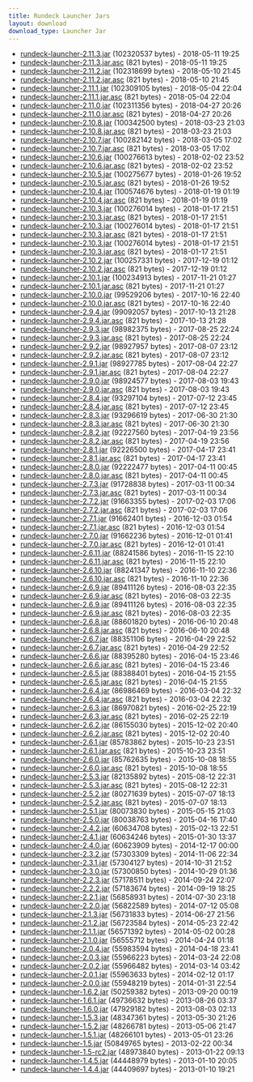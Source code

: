 ```yaml
---
title: Rundeck Launcher Jars
layout: download
download_type: Launcher Jar
---
```

* [rundeck-launcher-2.11.3.jar](http://download.rundeck.org/jar/rundeck-launcher-2.11.3.jar) (102320537 bytes) - 2018-05-11 19:25
* [rundeck-launcher-2.11.3.jar.asc](http://download.rundeck.org/jar/rundeck-launcher-2.11.3.jar.asc) (821 bytes) - 2018-05-11 19:25
* [rundeck-launcher-2.11.2.jar](http://download.rundeck.org/jar/rundeck-launcher-2.11.2.jar) (102318699 bytes) - 2018-05-10 21:45
* [rundeck-launcher-2.11.2.jar.asc](http://download.rundeck.org/jar/rundeck-launcher-2.11.2.jar.asc) (821 bytes) - 2018-05-10 21:45
* [rundeck-launcher-2.11.1.jar](http://download.rundeck.org/jar/rundeck-launcher-2.11.1.jar) (102309105 bytes) - 2018-05-04 22:04
* [rundeck-launcher-2.11.1.jar.asc](http://download.rundeck.org/jar/rundeck-launcher-2.11.1.jar.asc) (821 bytes) - 2018-05-04 22:04
* [rundeck-launcher-2.11.0.jar](http://download.rundeck.org/jar/rundeck-launcher-2.11.0.jar) (102311356 bytes) - 2018-04-27 20:26
* [rundeck-launcher-2.11.0.jar.asc](http://download.rundeck.org/jar/rundeck-launcher-2.11.0.jar.asc) (821 bytes) - 2018-04-27 20:26
* [rundeck-launcher-2.10.8.jar](http://download.rundeck.org/jar/rundeck-launcher-2.10.8.jar) (100342500 bytes) - 2018-03-23 21:03
* [rundeck-launcher-2.10.8.jar.asc](http://download.rundeck.org/jar/rundeck-launcher-2.10.8.jar.asc) (821 bytes) - 2018-03-23 21:03
* [rundeck-launcher-2.10.7.jar](http://download.rundeck.org/jar/rundeck-launcher-2.10.7.jar) (100282142 bytes) - 2018-03-05 17:02
* [rundeck-launcher-2.10.7.jar.asc](http://download.rundeck.org/jar/rundeck-launcher-2.10.7.jar.asc) (821 bytes) - 2018-03-05 17:02
* [rundeck-launcher-2.10.6.jar](http://download.rundeck.org/jar/rundeck-launcher-2.10.6.jar) (100276613 bytes) - 2018-02-02 23:52
* [rundeck-launcher-2.10.6.jar.asc](http://download.rundeck.org/jar/rundeck-launcher-2.10.6.jar.asc) (821 bytes) - 2018-02-02 23:52
* [rundeck-launcher-2.10.5.jar](http://download.rundeck.org/jar/rundeck-launcher-2.10.5.jar) (100275677 bytes) - 2018-01-26 19:52
* [rundeck-launcher-2.10.5.jar.asc](http://download.rundeck.org/jar/rundeck-launcher-2.10.5.jar.asc) (821 bytes) - 2018-01-26 19:52
* [rundeck-launcher-2.10.4.jar](http://download.rundeck.org/jar/rundeck-launcher-2.10.4.jar) (100574676 bytes) - 2018-01-19 01:19
* [rundeck-launcher-2.10.4.jar.asc](http://download.rundeck.org/jar/rundeck-launcher-2.10.4.jar.asc) (821 bytes) - 2018-01-19 01:19
* [rundeck-launcher-2.10.3.jar](http://download.rundeck.org/jar/rundeck-launcher-2.10.3.jar) (100276014 bytes) - 2018-01-17 21:51
* [rundeck-launcher-2.10.3.jar.asc](http://download.rundeck.org/jar/rundeck-launcher-2.10.3.jar.asc) (821 bytes) - 2018-01-17 21:51
* [rundeck-launcher-2.10.3.jar](http://download.rundeck.org/jar/rundeck-launcher-2.10.3.jar) (100276014 bytes) - 2018-01-17 21:51
* [rundeck-launcher-2.10.3.jar.asc](http://download.rundeck.org/jar/rundeck-launcher-2.10.3.jar.asc) (821 bytes) - 2018-01-17 21:51
* [rundeck-launcher-2.10.3.jar](http://download.rundeck.org/jar/rundeck-launcher-2.10.3.jar) (100276014 bytes) - 2018-01-17 21:51
* [rundeck-launcher-2.10.3.jar.asc](http://download.rundeck.org/jar/rundeck-launcher-2.10.3.jar.asc) (821 bytes) - 2018-01-17 21:51
* [rundeck-launcher-2.10.2.jar](http://download.rundeck.org/jar/rundeck-launcher-2.10.2.jar) (100257331 bytes) - 2017-12-19 01:12
* [rundeck-launcher-2.10.2.jar.asc](http://download.rundeck.org/jar/rundeck-launcher-2.10.2.jar.asc) (821 bytes) - 2017-12-19 01:12
* [rundeck-launcher-2.10.1.jar](http://download.rundeck.org/jar/rundeck-launcher-2.10.1.jar) (100234913 bytes) - 2017-11-21 01:27
* [rundeck-launcher-2.10.1.jar.asc](http://download.rundeck.org/jar/rundeck-launcher-2.10.1.jar.asc) (821 bytes) - 2017-11-21 01:27
* [rundeck-launcher-2.10.0.jar](http://download.rundeck.org/jar/rundeck-launcher-2.10.0.jar) (99529206 bytes) - 2017-10-16 22:40
* [rundeck-launcher-2.10.0.jar.asc](http://download.rundeck.org/jar/rundeck-launcher-2.10.0.jar.asc) (821 bytes) - 2017-10-16 22:40
* [rundeck-launcher-2.9.4.jar](http://download.rundeck.org/jar/rundeck-launcher-2.9.4.jar) (99092057 bytes) - 2017-10-13 21:28
* [rundeck-launcher-2.9.4.jar.asc](http://download.rundeck.org/jar/rundeck-launcher-2.9.4.jar.asc) (821 bytes) - 2017-10-13 21:28
* [rundeck-launcher-2.9.3.jar](http://download.rundeck.org/jar/rundeck-launcher-2.9.3.jar) (98982375 bytes) - 2017-08-25 22:24
* [rundeck-launcher-2.9.3.jar.asc](http://download.rundeck.org/jar/rundeck-launcher-2.9.3.jar.asc) (821 bytes) - 2017-08-25 22:24
* [rundeck-launcher-2.9.2.jar](http://download.rundeck.org/jar/rundeck-launcher-2.9.2.jar) (98927957 bytes) - 2017-08-07 23:12
* [rundeck-launcher-2.9.2.jar.asc](http://download.rundeck.org/jar/rundeck-launcher-2.9.2.jar.asc) (821 bytes) - 2017-08-07 23:12
* [rundeck-launcher-2.9.1.jar](http://download.rundeck.org/jar/rundeck-launcher-2.9.1.jar) (98927785 bytes) - 2017-08-04 22:27
* [rundeck-launcher-2.9.1.jar.asc](http://download.rundeck.org/jar/rundeck-launcher-2.9.1.jar.asc) (821 bytes) - 2017-08-04 22:27
* [rundeck-launcher-2.9.0.jar](http://download.rundeck.org/jar/rundeck-launcher-2.9.0.jar) (98924577 bytes) - 2017-08-03 19:43
* [rundeck-launcher-2.9.0.jar.asc](http://download.rundeck.org/jar/rundeck-launcher-2.9.0.jar.asc) (821 bytes) - 2017-08-03 19:43
* [rundeck-launcher-2.8.4.jar](http://download.rundeck.org/jar/rundeck-launcher-2.8.4.jar) (93297104 bytes) - 2017-07-12 23:45
* [rundeck-launcher-2.8.4.jar.asc](http://download.rundeck.org/jar/rundeck-launcher-2.8.4.jar.asc) (821 bytes) - 2017-07-12 23:45
* [rundeck-launcher-2.8.3.jar](http://download.rundeck.org/jar/rundeck-launcher-2.8.3.jar) (93296619 bytes) - 2017-06-30 21:30
* [rundeck-launcher-2.8.3.jar.asc](http://download.rundeck.org/jar/rundeck-launcher-2.8.3.jar.asc) (821 bytes) - 2017-06-30 21:30
* [rundeck-launcher-2.8.2.jar](http://download.rundeck.org/jar/rundeck-launcher-2.8.2.jar) (92227560 bytes) - 2017-04-19 23:56
* [rundeck-launcher-2.8.2.jar.asc](http://download.rundeck.org/jar/rundeck-launcher-2.8.2.jar.asc) (821 bytes) - 2017-04-19 23:56
* [rundeck-launcher-2.8.1.jar](http://download.rundeck.org/jar/rundeck-launcher-2.8.1.jar) (92226500 bytes) - 2017-04-17 23:41
* [rundeck-launcher-2.8.1.jar.asc](http://download.rundeck.org/jar/rundeck-launcher-2.8.1.jar.asc) (821 bytes) - 2017-04-17 23:41
* [rundeck-launcher-2.8.0.jar](http://download.rundeck.org/jar/rundeck-launcher-2.8.0.jar) (92222477 bytes) - 2017-04-11 00:45
* [rundeck-launcher-2.8.0.jar.asc](http://download.rundeck.org/jar/rundeck-launcher-2.8.0.jar.asc) (821 bytes) - 2017-04-11 00:45
* [rundeck-launcher-2.7.3.jar](http://download.rundeck.org/jar/rundeck-launcher-2.7.3.jar) (91728838 bytes) - 2017-03-11 00:34
* [rundeck-launcher-2.7.3.jar.asc](http://download.rundeck.org/jar/rundeck-launcher-2.7.3.jar.asc) (821 bytes) - 2017-03-11 00:34
* [rundeck-launcher-2.7.2.jar](http://download.rundeck.org/jar/rundeck-launcher-2.7.2.jar) (91663355 bytes) - 2017-02-03 17:06
* [rundeck-launcher-2.7.2.jar.asc](http://download.rundeck.org/jar/rundeck-launcher-2.7.2.jar.asc) (821 bytes) - 2017-02-03 17:06
* [rundeck-launcher-2.7.1.jar](http://download.rundeck.org/jar/rundeck-launcher-2.7.1.jar) (91662401 bytes) - 2016-12-03 01:54
* [rundeck-launcher-2.7.1.jar.asc](http://download.rundeck.org/jar/rundeck-launcher-2.7.1.jar.asc) (821 bytes) - 2016-12-03 01:54
* [rundeck-launcher-2.7.0.jar](http://download.rundeck.org/jar/rundeck-launcher-2.7.0.jar) (91662236 bytes) - 2016-12-01 01:41
* [rundeck-launcher-2.7.0.jar.asc](http://download.rundeck.org/jar/rundeck-launcher-2.7.0.jar.asc) (821 bytes) - 2016-12-01 01:41
* [rundeck-launcher-2.6.11.jar](http://download.rundeck.org/jar/rundeck-launcher-2.6.11.jar) (88241586 bytes) - 2016-11-15 22:10
* [rundeck-launcher-2.6.11.jar.asc](http://download.rundeck.org/jar/rundeck-launcher-2.6.11.jar.asc) (821 bytes) - 2016-11-15 22:10
* [rundeck-launcher-2.6.10.jar](http://download.rundeck.org/jar/rundeck-launcher-2.6.10.jar) (88241347 bytes) - 2016-11-10 22:36
* [rundeck-launcher-2.6.10.jar.asc](http://download.rundeck.org/jar/rundeck-launcher-2.6.10.jar.asc) (821 bytes) - 2016-11-10 22:36
* [rundeck-launcher-2.6.9.jar](http://download.rundeck.org/jar/rundeck-launcher-2.6.9.jar) (89411126 bytes) - 2016-08-03 22:35
* [rundeck-launcher-2.6.9.jar.asc](http://download.rundeck.org/jar/rundeck-launcher-2.6.9.jar.asc) (821 bytes) - 2016-08-03 22:35
* [rundeck-launcher-2.6.9.jar](http://download.rundeck.org/jar/rundeck-launcher-2.6.9.jar) (89411126 bytes) - 2016-08-03 22:35
* [rundeck-launcher-2.6.9.jar.asc](http://download.rundeck.org/jar/rundeck-launcher-2.6.9.jar.asc) (821 bytes) - 2016-08-03 22:35
* [rundeck-launcher-2.6.8.jar](http://download.rundeck.org/jar/rundeck-launcher-2.6.8.jar) (88601820 bytes) - 2016-06-10 20:48
* [rundeck-launcher-2.6.8.jar.asc](http://download.rundeck.org/jar/rundeck-launcher-2.6.8.jar.asc) (821 bytes) - 2016-06-10 20:48
* [rundeck-launcher-2.6.7.jar](http://download.rundeck.org/jar/rundeck-launcher-2.6.7.jar) (88351106 bytes) - 2016-04-29 22:52
* [rundeck-launcher-2.6.7.jar.asc](http://download.rundeck.org/jar/rundeck-launcher-2.6.7.jar.asc) (821 bytes) - 2016-04-29 22:52
* [rundeck-launcher-2.6.6.jar](http://download.rundeck.org/jar/rundeck-launcher-2.6.6.jar) (88395280 bytes) - 2016-04-15 23:46
* [rundeck-launcher-2.6.6.jar.asc](http://download.rundeck.org/jar/rundeck-launcher-2.6.6.jar.asc) (821 bytes) - 2016-04-15 23:46
* [rundeck-launcher-2.6.5.jar](http://download.rundeck.org/jar/rundeck-launcher-2.6.5.jar) (88388401 bytes) - 2016-04-15 21:55
* [rundeck-launcher-2.6.5.jar.asc](http://download.rundeck.org/jar/rundeck-launcher-2.6.5.jar.asc) (821 bytes) - 2016-04-15 21:55
* [rundeck-launcher-2.6.4.jar](http://download.rundeck.org/jar/rundeck-launcher-2.6.4.jar) (86986469 bytes) - 2016-03-04 22:32
* [rundeck-launcher-2.6.4.jar.asc](http://download.rundeck.org/jar/rundeck-launcher-2.6.4.jar.asc) (821 bytes) - 2016-03-04 22:32
* [rundeck-launcher-2.6.3.jar](http://download.rundeck.org/jar/rundeck-launcher-2.6.3.jar) (86970821 bytes) - 2016-02-25 22:19
* [rundeck-launcher-2.6.3.jar.asc](http://download.rundeck.org/jar/rundeck-launcher-2.6.3.jar.asc) (821 bytes) - 2016-02-25 22:19
* [rundeck-launcher-2.6.2.jar](http://download.rundeck.org/jar/rundeck-launcher-2.6.2.jar) (86155030 bytes) - 2015-12-02 20:40
* [rundeck-launcher-2.6.2.jar.asc](http://download.rundeck.org/jar/rundeck-launcher-2.6.2.jar.asc) (821 bytes) - 2015-12-02 20:40
* [rundeck-launcher-2.6.1.jar](http://download.rundeck.org/jar/rundeck-launcher-2.6.1.jar) (85783862 bytes) - 2015-10-23 23:51
* [rundeck-launcher-2.6.1.jar.asc](http://download.rundeck.org/jar/rundeck-launcher-2.6.1.jar.asc) (821 bytes) - 2015-10-23 23:51
* [rundeck-launcher-2.6.0.jar](http://download.rundeck.org/jar/rundeck-launcher-2.6.0.jar) (85762635 bytes) - 2015-10-08 18:55
* [rundeck-launcher-2.6.0.jar.asc](http://download.rundeck.org/jar/rundeck-launcher-2.6.0.jar.asc) (821 bytes) - 2015-10-08 18:55
* [rundeck-launcher-2.5.3.jar](http://download.rundeck.org/jar/rundeck-launcher-2.5.3.jar) (82135892 bytes) - 2015-08-12 22:31
* [rundeck-launcher-2.5.3.jar.asc](http://download.rundeck.org/jar/rundeck-launcher-2.5.3.jar.asc) (821 bytes) - 2015-08-12 22:31
* [rundeck-launcher-2.5.2.jar](http://download.rundeck.org/jar/rundeck-launcher-2.5.2.jar) (80271639 bytes) - 2015-07-07 18:13
* [rundeck-launcher-2.5.2.jar.asc](http://download.rundeck.org/jar/rundeck-launcher-2.5.2.jar.asc) (821 bytes) - 2015-07-07 18:13
* [rundeck-launcher-2.5.1.jar](http://download.rundeck.org/jar/rundeck-launcher-2.5.1.jar) (80073830 bytes) - 2015-05-15 21:03
* [rundeck-launcher-2.5.0.jar](http://download.rundeck.org/jar/rundeck-launcher-2.5.0.jar) (80038763 bytes) - 2015-04-16 17:40
* [rundeck-launcher-2.4.2.jar](http://download.rundeck.org/jar/rundeck-launcher-2.4.2.jar) (60634708 bytes) - 2015-02-13 22:51
* [rundeck-launcher-2.4.1.jar](http://download.rundeck.org/jar/rundeck-launcher-2.4.1.jar) (60634246 bytes) - 2015-01-30 13:37
* [rundeck-launcher-2.4.0.jar](http://download.rundeck.org/jar/rundeck-launcher-2.4.0.jar) (60623909 bytes) - 2014-12-17 00:00
* [rundeck-launcher-2.3.2.jar](http://download.rundeck.org/jar/rundeck-launcher-2.3.2.jar) (57303309 bytes) - 2014-11-06 22:34
* [rundeck-launcher-2.3.1.jar](http://download.rundeck.org/jar/rundeck-launcher-2.3.1.jar) (57304127 bytes) - 2014-10-31 21:52
* [rundeck-launcher-2.3.0.jar](http://download.rundeck.org/jar/rundeck-launcher-2.3.0.jar) (57300850 bytes) - 2014-10-29 01:36
* [rundeck-launcher-2.2.3.jar](http://download.rundeck.org/jar/rundeck-launcher-2.2.3.jar) (57178511 bytes) - 2014-09-24 22:07
* [rundeck-launcher-2.2.2.jar](http://download.rundeck.org/jar/rundeck-launcher-2.2.2.jar) (57183674 bytes) - 2014-09-19 18:25
* [rundeck-launcher-2.2.1.jar](http://download.rundeck.org/jar/rundeck-launcher-2.2.1.jar) (56858931 bytes) - 2014-07-30 23:18
* [rundeck-launcher-2.2.0.jar](http://download.rundeck.org/jar/rundeck-launcher-2.2.0.jar) (56822589 bytes) - 2014-07-12 05:08
* [rundeck-launcher-2.1.3.jar](http://download.rundeck.org/jar/rundeck-launcher-2.1.3.jar) (56731833 bytes) - 2014-06-27 21:56
* [rundeck-launcher-2.1.2.jar](http://download.rundeck.org/jar/rundeck-launcher-2.1.2.jar) (56723584 bytes) - 2014-05-23 22:42
* [rundeck-launcher-2.1.1.jar](http://download.rundeck.org/jar/rundeck-launcher-2.1.1.jar) (56571392 bytes) - 2014-05-02 00:28
* [rundeck-launcher-2.1.0.jar](http://download.rundeck.org/jar/rundeck-launcher-2.1.0.jar) (56555712 bytes) - 2014-04-24 01:18
* [rundeck-launcher-2.0.4.jar](http://download.rundeck.org/jar/rundeck-launcher-2.0.4.jar) (55983594 bytes) - 2014-04-18 23:41
* [rundeck-launcher-2.0.3.jar](http://download.rundeck.org/jar/rundeck-launcher-2.0.3.jar) (55966223 bytes) - 2014-03-24 22:08
* [rundeck-launcher-2.0.2.jar](http://download.rundeck.org/jar/rundeck-launcher-2.0.2.jar) (55966482 bytes) - 2014-03-14 03:42
* [rundeck-launcher-2.0.1.jar](http://download.rundeck.org/jar/rundeck-launcher-2.0.1.jar) (55963633 bytes) - 2014-02-12 01:17
* [rundeck-launcher-2.0.0.jar](http://download.rundeck.org/jar/rundeck-launcher-2.0.0.jar) (55948219 bytes) - 2014-01-31 22:54
* [rundeck-launcher-1.6.2.jar](http://download.rundeck.org/jar/rundeck-launcher-1.6.2.jar) (50259382 bytes) - 2013-09-20 00:19
* [rundeck-launcher-1.6.1.jar](http://download.rundeck.org/jar/rundeck-launcher-1.6.1.jar) (49736632 bytes) - 2013-08-26 03:37
* [rundeck-launcher-1.6.0.jar](http://download.rundeck.org/jar/rundeck-launcher-1.6.0.jar) (47929182 bytes) - 2013-08-03 02:13
* [rundeck-launcher-1.5.3.jar](http://download.rundeck.org/jar/rundeck-launcher-1.5.3.jar) (48347361 bytes) - 2013-05-30 21:26
* [rundeck-launcher-1.5.2.jar](http://download.rundeck.org/jar/rundeck-launcher-1.5.2.jar) (48266781 bytes) - 2013-05-06 21:47
* [rundeck-launcher-1.5.1.jar](http://download.rundeck.org/jar/rundeck-launcher-1.5.1.jar) (48266101 bytes) - 2013-05-01 23:26
* [rundeck-launcher-1.5.jar](http://download.rundeck.org/jar/rundeck-launcher-1.5.jar) (50849765 bytes) - 2013-02-22 00:34
* [rundeck-launcher-1.5-rc2.jar](http://download.rundeck.org/jar/rundeck-launcher-1.5-rc2.jar) (48973840 bytes) - 2013-01-22 09:13
* [rundeck-launcher-1.4.5.jar](http://download.rundeck.org/jar/rundeck-launcher-1.4.5.jar) (44448979 bytes) - 2013-01-10 20:05
* [rundeck-launcher-1.4.4.jar](http://download.rundeck.org/jar/rundeck-launcher-1.4.4.jar) (44409697 bytes) - 2013-01-10 19:21
